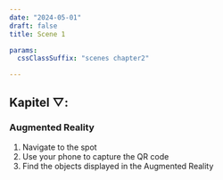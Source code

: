 ```yaml
---
date: "2024-05-01"
draft: false
title: Scene 1

params:
  cssClassSuffix: "scenes chapter2"

---
```


## Kapitel &#9661;:

### Augmented Reality

1. Navigate to the spot
1. Use your phone to capture the QR code
1. Find the objects displayed in the Augmented Reality


